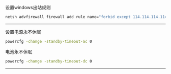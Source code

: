 设置windows出站规则
```bash
netsh advfirewall firewall add rule name="forbid except 114.114.114.114" dir=out action=block remoteip="0.0.0.0-114.114.114.113, 114.114.114.115-255.255.255.255"
```
---
设置电源永不休眠
```bash
powercfg -change -standby-timeout-ac 0
```
电池永不休眠
```bash
powercfg -change -standby-timeout-dc 0
```
---